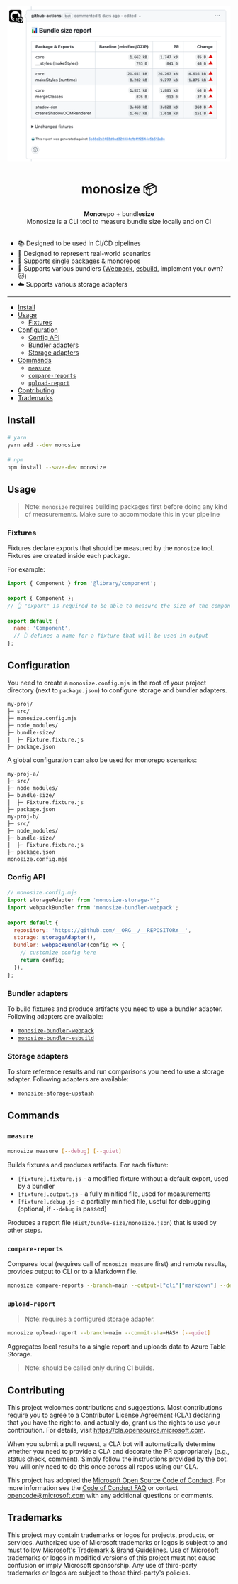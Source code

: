 <div align="center">
  <img width="600" alt="A sample report produced by monosize" src="https://raw.githubusercontent.com/microsoft/monosize/main/.github/images/gh-report.png">
  <h1>monosize 📦</h1>
  <b>Mono</b>repo + bundle<b>size</b>
  <br/>
  <span>Monosize is a CLI tool to measure bundle size locally and on CI</span>
  <br />
  <br />
</div>

- 📚 Designed to be used in CI/CD pipelines
- 🎱 Designed to represent real-world scenarios
- 🧰 Supports single packages & monorepos
- 🍿 Supports various bundlers ([Webpack](https://github.com/microsoft/monosize/tree/main/packages/monosize-bundler-webpack), [esbuild](https://github.com/microsoft/monosize/tree/main/packages/monosize-bundler-esbuild), implement your own? 🐱)
- ☁️ Supports various storage adapters

<hr />

<!-- START doctoc generated TOC please keep comment here to allow auto update -->
<!-- DON'T EDIT THIS SECTION, INSTEAD RE-RUN doctoc TO UPDATE -->

- [Install](#install)
- [Usage](#usage)
  - [Fixtures](#fixtures)
- [Configuration](#configuration)
  - [Config API](#config-api)
  - [Bundler adapters](#bundler-adapters)
  - [Storage adapters](#storage-adapters)
- [Commands](#commands)
  - [`measure`](#measure)
  - [`compare-reports`](#compare-reports)
  - [`upload-report`](#upload-report)
- [Contributing](#contributing)
- [Trademarks](#trademarks)

<!-- END doctoc generated TOC please keep comment here to allow auto update -->

## Install

```sh
# yarn
yarn add --dev monosize

# npm
npm install --save-dev monosize
```

## Usage

> Note: `monosize` requires building packages first before doing any kind of measurements. Make sure to accommodate this in your pipeline

### Fixtures

Fixtures declare exports that should be measured by the `monosize` tool. Fixtures are created inside each package.

For example:

```js
import { Component } from '@library/component';

export { Component };
// 👆 "export" is required to be able to measure the size of the component

export default {
  name: 'Component',
  // 👆 defines a name for a fixture that will be used in output
};
```

## Configuration

You need to create a `monosize.config.mjs` in the root of your project directory (next to `package.json`) to configure storage and bundler adapters.

```
my-proj/
├─ src/
├─ monosize.config.mjs
├─ node_modules/
├─ bundle-size/
│  ├─ Fixture.fixture.js
├─ package.json
```

A global configuration can also be used for monorepo scenarios:

```
my-proj-a/
├─ src/
├─ node_modules/
├─ bundle-size/
│  ├─ Fixture.fixture.js
├─ package.json
my-proj-b/
├─ src/
├─ node_modules/
├─ bundle-size/
│  ├─ Fixture.fixture.js
├─ package.json
monosize.config.mjs
```

### Config API

```js
// monosize.config.mjs
import storageAdapter from 'monosize-storage-*';
import webpackBundler from 'monosize-bundler-webpack';

export default {
  repository: 'https://github.com/__ORG__/__REPOSITORY__',
  storage: storageAdapter(),
  bundler: webpackBundler(config => {
    // customize config here
    return config;
  }),
};
```

### Bundler adapters

To build fixtures and produce artifacts you need to use a bundler adapter. Following adapters are available:

- [`monosize-bundler-webpack`](https://github.com/microsoft/monosize/tree/main/packages/monosize-bundler-webpack)
- [`monosize-bundler-esbuild`](https://github.com/microsoft/monosize/tree/main/packages/monosize-bundler-esbuild)

### Storage adapters

To store reference results and run comparisons you need to use a storage adapter. Following adapters are available:

- [`monosize-storage-upstash`](https://github.com/microsoft/monosize/tree/main/packages/monosize-storage-upstash)

## Commands

### `measure`

```sh
monosize measure [--debug] [--quiet]
```

Builds fixtures and produces artifacts. For each fixture:

- `[fixture].fixture.js` - a modified fixture without a default export, used by a bundler
- `[fixture].output.js` - a fully minified file, used for measurements
- `[fixture].debug.js` - a partially minified file, useful for debugging (optional, if `--debug` is passed)

Produces a report file (`dist/bundle-size/monosize.json`) that is used by other steps.

### `compare-reports`

Compares local (requires call of `monosize measure` first) and remote results, provides output to CLI or to a Markdown file.

```sh
monosize compare-reports --branch=main --output=["cli"|"markdown"] --deltaFormat=["delta"|"percent"] --outputFile=["<file-name>" (only for markdown output)] [--quiet]
```

### `upload-report`

> Note: requires a configured storage adapter.

```sh
monosize upload-report --branch=main --commit-sha=HASH [--quiet]
```

Aggregates local results to a single report and uploads data to Azure Table Storage.

> Note: should be called only during CI builds.

## Contributing

This project welcomes contributions and suggestions. Most contributions require you to agree to a
Contributor License Agreement (CLA) declaring that you have the right to, and actually do, grant us
the rights to use your contribution. For details, visit https://cla.opensource.microsoft.com.

When you submit a pull request, a CLA bot will automatically determine whether you need to provide
a CLA and decorate the PR appropriately (e.g., status check, comment). Simply follow the instructions
provided by the bot. You will only need to do this once across all repos using our CLA.

This project has adopted the [Microsoft Open Source Code of Conduct](https://opensource.microsoft.com/codeofconduct/).
For more information see the [Code of Conduct FAQ](https://opensource.microsoft.com/codeofconduct/faq/) or
contact [opencode@microsoft.com](mailto:opencode@microsoft.com) with any additional questions or comments.

## Trademarks

This project may contain trademarks or logos for projects, products, or services. Authorized use of Microsoft
trademarks or logos is subject to and must follow
[Microsoft's Trademark & Brand Guidelines](https://www.microsoft.com/en-us/legal/intellectualproperty/trademarks/usage/general).
Use of Microsoft trademarks or logos in modified versions of this project must not cause confusion or imply Microsoft sponsorship.
Any use of third-party trademarks or logos are subject to those third-party's policies.
